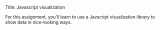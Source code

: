 Title: Javascript visualization


For this assignment, you'll learn to use a Javscript visualization
library to show data in nice-looking ways.
